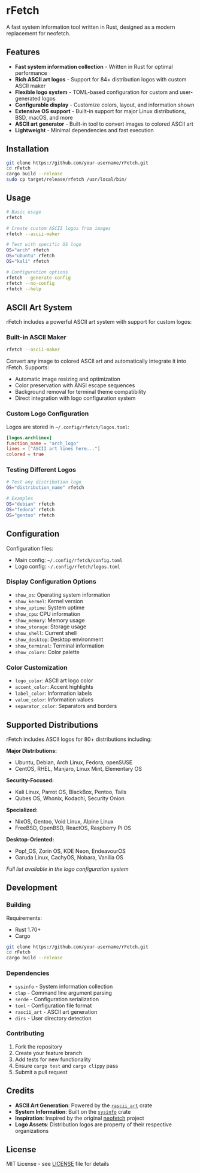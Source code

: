# rFetch

A fast system information tool written in Rust, designed as a modern replacement for neofetch.

## Features

- **Fast system information collection** - Written in Rust for optimal performance
- **Rich ASCII art logos** - Support for 84+ distribution logos with custom ASCII maker
- **Flexible logo system** - TOML-based configuration for custom and user-generated logos
- **Configurable display** - Customize colors, layout, and information shown
- **Extensive OS support** - Built-in support for major Linux distributions, BSD, macOS, and more
- **ASCII art generator** - Built-in tool to convert images to colored ASCII art
- **Lightweight** - Minimal dependencies and fast execution

## Installation

```bash
git clone https://github.com/your-username/rFetch.git
cd rFetch
cargo build --release
sudo cp target/release/rfetch /usr/local/bin/
```

## Usage

```bash
# Basic usage
rfetch

# Create custom ASCII logos from images
rfetch --ascii-maker

# Test with specific OS logo
OS="arch" rfetch
OS="ubuntu" rfetch
OS="kali" rfetch

# Configuration options
rfetch --generate-config
rfetch --no-config
rfetch --help
```

## ASCII Art System

rFetch includes a powerful ASCII art system with support for custom logos:

### Built-in ASCII Maker
```bash
rfetch --ascii-maker
```
Convert any image to colored ASCII art and automatically integrate it into rFetch. Supports:
- Automatic image resizing and optimization
- Color preservation with ANSI escape sequences
- Background removal for terminal theme compatibility
- Direct integration with logo configuration system

### Custom Logo Configuration
Logos are stored in `~/.config/rfetch/logos.toml`:
```toml
[logos.archlinux]
function_name = "arch_logo"
lines = ["ASCII art lines here..."]
colored = true
```

### Testing Different Logos
```bash
# Test any distribution logo
OS="distribution_name" rfetch

# Examples
OS="debian" rfetch
OS="fedora" rfetch
OS="gentoo" rfetch
```

## Configuration

Configuration files:
- Main config: `~/.config/rfetch/config.toml`
- Logo config: `~/.config/rfetch/logos.toml`

### Display Configuration Options
- `show_os`: Operating system information
- `show_kernel`: Kernel version
- `show_uptime`: System uptime
- `show_cpu`: CPU information
- `show_memory`: Memory usage
- `show_storage`: Storage usage
- `show_shell`: Current shell
- `show_desktop`: Desktop environment
- `show_terminal`: Terminal information
- `show_colors`: Color palette

### Color Customization
- `logo_color`: ASCII art logo color
- `accent_color`: Accent highlights
- `label_color`: Information labels
- `value_color`: Information values
- `separator_color`: Separators and borders

## Supported Distributions

rFetch includes ASCII logos for 80+ distributions including:

**Major Distributions:**
- Ubuntu, Debian, Arch Linux, Fedora, openSUSE
- CentOS, RHEL, Manjaro, Linux Mint, Elementary OS

**Security-Focused:**
- Kali Linux, Parrot OS, BlackBox, Pentoo, Tails
- Qubes OS, Whonix, Kodachi, Security Onion

**Specialized:**
- NixOS, Gentoo, Void Linux, Alpine Linux
- FreeBSD, OpenBSD, ReactOS, Raspberry Pi OS

**Desktop-Oriented:**
- Pop!_OS, Zorin OS, KDE Neon, EndeavourOS
- Garuda Linux, CachyOS, Nobara, Vanilla OS

*Full list available in the logo configuration system*

## Development

### Building
Requirements:
- Rust 1.70+
- Cargo

```bash
git clone https://github.com/your-username/rFetch.git
cd rFetch
cargo build --release
```

### Dependencies
- `sysinfo` - System information collection
- `clap` - Command line argument parsing
- `serde` - Configuration serialization
- `toml` - Configuration file format
- `rascii_art` - ASCII art generation
- `dirs` - User directory detection

### Contributing
1. Fork the repository
2. Create your feature branch
3. Add tests for new functionality
4. Ensure `cargo test` and `cargo clippy` pass
5. Submit a pull request

## Credits

- **ASCII Art Generation**: Powered by the [`rascii_art`](https://crates.io/crates/rascii_art) crate
- **System Information**: Built on the [`sysinfo`](https://crates.io/crates/sysinfo) crate
- **Inspiration**: Inspired by the original [neofetch](https://github.com/dylanaraps/neofetch) project
- **Logo Assets**: Distribution logos are property of their respective organizations

## License

MIT License - see [LICENSE](LICENSE) file for details